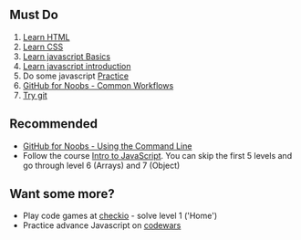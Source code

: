 ## Must Do
1. [Learn HTML](https://www.codecademy.com/learn/learn-html)
2. [Learn CSS](https://www.codecademy.com/learn/learn-css)
3. [Learn javascript Basics](https://www.javascript.com/try)
4. [Learn javascript introduction](https://www.codecademy.com/learn/introduction-to-javascript)
5. Do some javascript [Practice](https://www.learn-js.org/)
6. [GitHub for Noobs - Common Workflows](https://www.youtube.com/watch?v=_ALeswWzpBo)
7. [Try git](https://try.github.io/levels/1/challenges/1)


## Recommended
- [GitHub for Noobs - Using the Command Line](https://www.youtube.com/watch?v=JPKOESR1k04)
- Follow the course [Intro to JavaScript](https://www.udacity.com/course/intro-to-javascript--ud803).
  You can skip the first 5 levels and go through level 6 (Arrays) and 7 (Object)
  
## Want some more?
- Play code games at [checkio](https://checkio.org/) - solve level 1 ('Home')
- Practice advance Javascript on [codewars](https://www.codewars.com/join?language=javascript)


